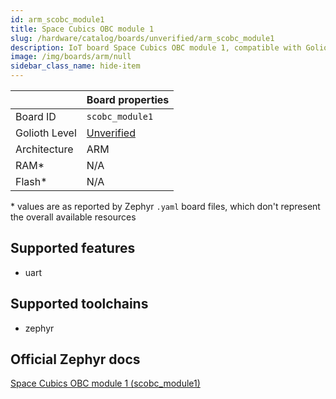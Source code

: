 ```yaml
---
id: arm_scobc_module1
title: Space Cubics OBC module 1
slug: /hardware/catalog/boards/unverified/arm_scobc_module1
description: IoT board Space Cubics OBC module 1, compatible with Golioth at unverified level.
image: /img/boards/arm/null
sidebar_class_name: hide-item
---
```


[//]: # (This is an auto-generated file, do not edit! Changes to it will be lost upon re-generation)



|                | Board properties     |
| -------------  | -------------------- |
| Board ID       | `scobc_module1` |
| Golioth Level  | [Unverified](/hardware#unverified-boards) |
| Architecture   | ARM |
| RAM*           | N/A |
| Flash*         | N/A |

\* values are as reported by Zephyr `.yaml` board files, which don't represent the overall available resources



## Supported features

* uart

## Supported toolchains

* zephyr

## Official Zephyr docs

[Space Cubics OBC module 1 (scobc_module1)](https://docs.zephyrproject.org/latest/boards/arm/scobc_module1/doc/index.html)
